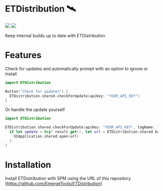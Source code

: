# ETDistribution 🛰️

[![](https://img.shields.io/endpoint?url=https%3A%2F%2Fswiftpackageindex.com%2Fapi%2Fpackages%2FEmergeTools%2FETDistribution%2Fbadge%3Ftype%3Dswift-versions)](https://swiftpackageindex.com/EmergeTools/ETDistribution)
[![](https://img.shields.io/endpoint?url=https%3A%2F%2Fswiftpackageindex.com%2Fapi%2Fpackages%2FEmergeTools%2FETDistribution%2Fbadge%3Ftype%3Dplatforms)](https://swiftpackageindex.com/EmergeTools/ETDistribution)

Keep internal builds up to date with ETDistribution

# Features

Check for updates and automatically prompt with an option to ignore or install
```swift
import ETDistribution

Button("Check for updates") {
  ETDistribution.shared.checkForUpdate(apiKey: "YOUR_API_KEY")
}
```

Or handle the update yourself

```swift
import ETDistribution

ETDistribution.shared.checkForUpdate(apiKey: "YOUR_API_KEY", tagName: "alpha") { result in
  if let update = try? result.get(), let url = ETDistribution.shared.buildUrlForInstall(update.downloadUrl) {
    UIApplication.shared.open(url)
  }
}
```

# Installation

Install ETDistribution with SPM using the URL of this repository (https://github.com/EmergeTools/ETDistribution)
